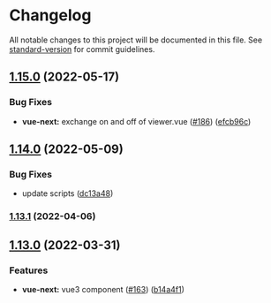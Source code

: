 # Changelog

All notable changes to this project will be documented in this file. See [standard-version](https://github.com/conventional-changelog/standard-version) for commit guidelines.

## [1.15.0](https://github.com/bytedance/bytemd/compare/v1.14.0...v1.15.0) (2022-05-17)


### Bug Fixes

* **vue-next:** exchange on and off of viewer.vue ([#186](https://github.com/bytedance/bytemd/issues/186)) ([efcb96c](https://github.com/bytedance/bytemd/commit/efcb96c36b115defa99850ffa7d1aa61158a8702))

## [1.14.0](https://github.com/bytedance/bytemd/compare/v1.13.1...v1.14.0) (2022-05-09)


### Bug Fixes

* update scripts ([dc13a48](https://github.com/bytedance/bytemd/commit/dc13a48a8a80077212439f7d04cdafa417ee0490))

### [1.13.1](https://github.com/bytedance/bytemd/compare/v1.13.0...v1.13.1) (2022-04-06)

## [1.13.0](https://github.com/bytedance/bytemd/compare/v1.12.4...v1.13.0) (2022-03-31)


### Features

* **vue-next:** vue3 component ([#163](https://github.com/bytedance/bytemd/issues/163)) ([b14a4f1](https://github.com/bytedance/bytemd/commit/b14a4f1ce6e16210965cf604ff8b70b0cc078368))
